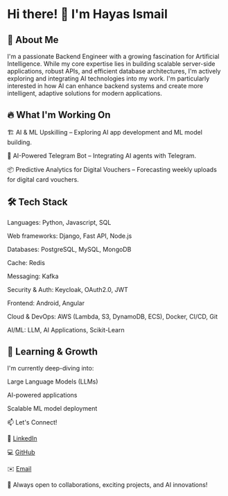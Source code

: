 # Hi there! 👋 I'm Hayas Ismail

## 🚀 About Me

I'm a passionate Backend Engineer with a growing fascination for Artificial Intelligence. While my core expertise lies in building scalable server-side applications, robust APIs, and efficient database architectures, I'm actively exploring and integrating AI technologies into my work. I'm particularly interested in how AI can enhance backend systems and create more intelligent, adaptive solutions for modern applications.


## 🔥 What I'm Working On

🏗 AI & ML Upskilling – Exploring AI app development and ML model building.

🤖 AI-Powered Telegram Bot – Integrating AI agents with Telegram.

📦 Predictive Analytics for Digital Vouchers – Forecasting weekly uploads for digital card vouchers.

## 🛠 Tech Stack

Languages: Python, Javascript, SQL

Web frameworks: Django, Fast API, Node.js

Databases: PostgreSQL, MySQL, MongoDB

Cache: Redis

Messaging: Kafka

Security & Auth: Keycloak, OAuth2.0, JWT

Frontend: Android, Angular

Cloud & DevOps: AWS (Lambda, S3, DynamoDB, ECS), Docker, CI/CD, Git

AI/ML: LLM, AI Applications, Scikit-Learn


## 🌱 Learning & Growth

I'm currently deep-diving into:

Large Language Models (LLMs)

AI-powered applications

Scalable ML model deployment

📫 Let's Connect!

💼 [LinkedIn](https://www.linkedin.com/in/hayasnc/)

💻 [GitHub](https://github.com/hayasnc/)

✉️ [Email](hayasnc@gmail.com)

🚀 Always open to collaborations, exciting projects, and AI innovations!
